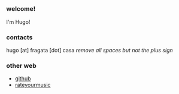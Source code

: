 ##
### welcome! 

I'm Hugo!

### contacts

hugo [at] fragata [dot] casa _remove *all* spaces but *not* the plus sign_

### other web 

* [github](https://github.com/hugofragata)
* [rateyourmusic](https://rateyourmusic.com/~hmmmm)

